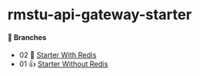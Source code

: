 # rmstu-api-gateway-starter



#### 🪸 Branches


-   02 🐇 [Starter With Redis](https://github.com/bappasahabapi/rmstu-management-api-gateway-redis/tree/rmstu/api/gateway/v1/02/starter-redis) 
-   01 👍 [Starter Without Redis](https://github.com/bappasahabapi/rmstu-management-api-gateway-redis/tree/rmstu/api/gateway/v1/01/starter-without-redis) 